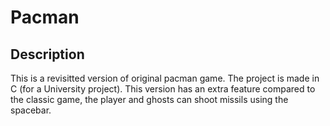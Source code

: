 # Pacman

## Description
This is a revisitted version of original pacman game. The project is made in C (for a University project). This version has an extra feature compared to the classic game, the player and ghosts can shoot missils using the spacebar.
